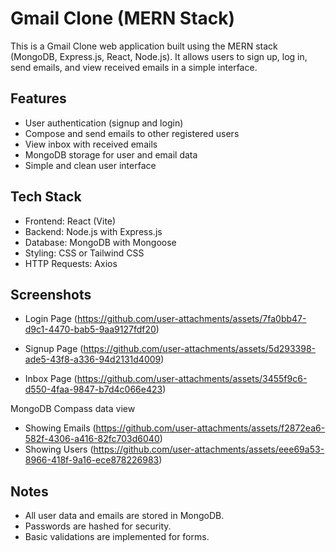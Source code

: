 # Gmail Clone (MERN Stack)

This is a Gmail Clone web application built using the MERN stack (MongoDB, Express.js, React, Node.js). It allows users to sign up, log in, send emails, and view received emails in a simple interface.

## Features

- User authentication (signup and login)
- Compose and send emails to other registered users
- View inbox with received emails
- MongoDB storage for user and email data
- Simple and clean user interface

## Tech Stack

- Frontend: React (Vite)
- Backend: Node.js with Express.js
- Database: MongoDB with Mongoose
- Styling: CSS or Tailwind CSS
- HTTP Requests: Axios


## Screenshots

- Login Page (https://github.com/user-attachments/assets/7fa0bb47-d9c1-4470-bab5-9aa9127fdf20)

- Signup Page (https://github.com/user-attachments/assets/5d293398-ade5-43f8-a336-94d2131d4009)

- Inbox Page (https://github.com/user-attachments/assets/3455f9c6-d550-4faa-9847-b7d4c066e423)

 MongoDB Compass data view
- Showing Emails (https://github.com/user-attachments/assets/f2872ea6-582f-4306-a416-82fc703d6040)
- Showing Users (https://github.com/user-attachments/assets/eee69a53-8966-418f-9a16-ece878226983)



## Notes

- All user data and emails are stored in MongoDB.
- Passwords are hashed for security.
- Basic validations are implemented for forms.
